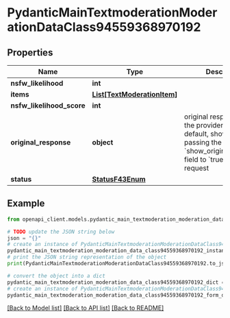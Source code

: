 # PydanticMainTextmoderationModerationDataClass94559368970192


## Properties

Name | Type | Description | Notes
------------ | ------------- | ------------- | -------------
**nsfw_likelihood** | **int** |  | 
**items** | [**List[TextModerationItem]**](TextModerationItem.md) |  | [optional] 
**nsfw_likelihood_score** | **int** |  | 
**original_response** | **object** | original response sent by the provider, hidden by default, show it by passing the &#x60;show_original_response&#x60; field to &#x60;true&#x60; in your request | [optional] 
**status** | [**StatusF43Enum**](StatusF43Enum.md) |  | 

## Example

```python
from openapi_client.models.pydantic_main_textmoderation_moderation_data_class94559368970192 import PydanticMainTextmoderationModerationDataClass94559368970192

# TODO update the JSON string below
json = "{}"
# create an instance of PydanticMainTextmoderationModerationDataClass94559368970192 from a JSON string
pydantic_main_textmoderation_moderation_data_class94559368970192_instance = PydanticMainTextmoderationModerationDataClass94559368970192.from_json(json)
# print the JSON string representation of the object
print(PydanticMainTextmoderationModerationDataClass94559368970192.to_json())

# convert the object into a dict
pydantic_main_textmoderation_moderation_data_class94559368970192_dict = pydantic_main_textmoderation_moderation_data_class94559368970192_instance.to_dict()
# create an instance of PydanticMainTextmoderationModerationDataClass94559368970192 from a dict
pydantic_main_textmoderation_moderation_data_class94559368970192_form_dict = pydantic_main_textmoderation_moderation_data_class94559368970192.from_dict(pydantic_main_textmoderation_moderation_data_class94559368970192_dict)
```
[[Back to Model list]](../README.md#documentation-for-models) [[Back to API list]](../README.md#documentation-for-api-endpoints) [[Back to README]](../README.md)


